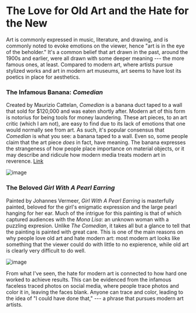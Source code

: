 # The Love for Old Art and the Hate for the New
Art is commonly expressed in music, literature, and drawing, and is commonly noted to evoke emotions on the viewer, hence "art is in the eye of the beholder." It's a common belief that art drawn in the past, around the 1900s and earlier, were all drawn with some deeper meaning --- the more famous ones, at least. Compared to modern art, where artists pursue stylized works and art in modern art museums, art seems to have lost its poetics in place for aesthetics.

### The Infamous Banana: _Comedian_
Created by Maurizio Cattelan, _Comedian_ is a banana duct taped to a wall that sold for $120,000 and was eaten shortly after. Modern art of this form is notorius for being tools for money laundering. These art pieces, to an art critic (which I am not), are easy to find due to its lack of emotions that one would normally see from art. As such, it's popular consensus that _Comedian_ is what you see: a banana taped to a wall. Even so, some people claim that the art piece _does_ in fact, have meaning. The banana expresses the strangeness of how people place importance on material objects, or it may describe and ridicule how modern media treats modern art in reverence.
[Link](https://www.vogue.com/article/the-120000-art-basel-banana-explained-maurizio-cattelan)

![image](https://user-images.githubusercontent.com/114519442/193483839-875662db-1753-4e94-a037-6d889bf7a2e0.png)

### The Beloved _Girl With A Pearl Earring_
Painted by Johannes Vermeer, _Girl With A Pearl Earring_ is masterfully painted, beloved for the girl's enigmatic expression and the large pearl hanging for her ear. Much of the intrigue for this painting is that of which captured audiences with the _Mona Lisa_: an unknown woman with a puzzling expresion. Unlike _The Comedian_, it takes all but a glance to tell that the painting is painted with great care. This is one of the main reasons on why people love old art and hate modern art: most modern art looks like something that the viewer could do with little to no expierence, while old art is clearly very difficult to do well.

![image](https://user-images.githubusercontent.com/114519442/193484510-16412a42-9d56-4b3a-a4cd-096abf4c9801.png)

From what I've seen, the hate for modern art is connected to how hard one worked to achieve results. This can be evidenced from the infamous faceless traced photos on social media, where people trace photos and color it in, leaving the faces blank. Anyone can trace and color, leading to the idea of "I could have done that," --- a phrase that pursues modern art artists.
